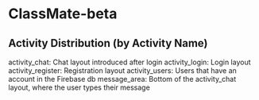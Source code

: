 # ClassMate-beta

## Activity Distribution (by Activity Name)
activity_chat: Chat layout introduced after login
activity_login: Login layout 
activity_register: Registration layout
activity_users: Users that have an account in the Firebase db
message_area: Bottom of the activity_chat layout, where the user types their message